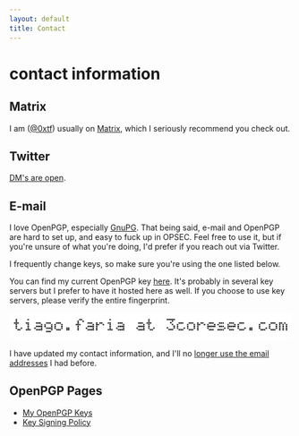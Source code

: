 ```yaml
---
layout: default
title: Contact
---
```


# contact information

## Matrix
I am ([@0xtf](https://matrix.to/#/@0xtf:matrix.org)) usually on [Matrix](https://matrix.org), which I seriously recommend you check out.

## Twitter
[DM's are open](https://twitter.com/0xtf). 

## E-mail 
I love OpenPGP, especially [GnuPG](https://gnupg.org/). That being said, e-mail and OpenPGP are hard to set up, and easy to fuck up in OPSEC. Feel free to use it, but if you're unsure of what you're doing, I'd prefer if you reach out via Twitter.

I frequently change keys, so make sure you're using the one listed below.

You can find my current OpenPGP key [here](https://3coresec.com/keys/TF.txt). It's probably in several key servers but I prefer to have it hosted here as well. If you choose to use key servers, please verify the entire fingerprint.

![email address](/assets/img/mail.png "e-mail")

I have updated my contact information, and I'll no [longer use the email addresses](email.html) I had before.

## OpenPGP Pages

* [My OpenPGP Keys](keys.html)
* [Key Signing Policy](signing-policy.html)
